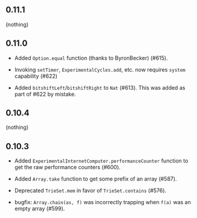 ## 0.11.1

(nothing)

## 0.11.0

* Added `Option.equal` function (thanks to ByronBecker) (#615).

* Invoking `setTimer`, `ExperimentalCycles.add`, etc. now requires `system` capability (#622)

* Added `bitshiftLeft`/`bitshiftRight` to `Nat` (#613).
  This was added as part of #622 by mistake.

## 0.10.4

(nothing)

## 0.10.3

* Added `ExperimentalInternetComputer.performanceCounter` function to get the raw performance counters (#600).

* Added `Array.take` function to get some prefix of an array (#587).

* Deprecated `TrieSet.mem` in favor of `TrieSet.contains` (#576).

* bugfix: `Array.chain(as, f)` was incorrectly trapping when `f(a)` was an empty array (#599).
